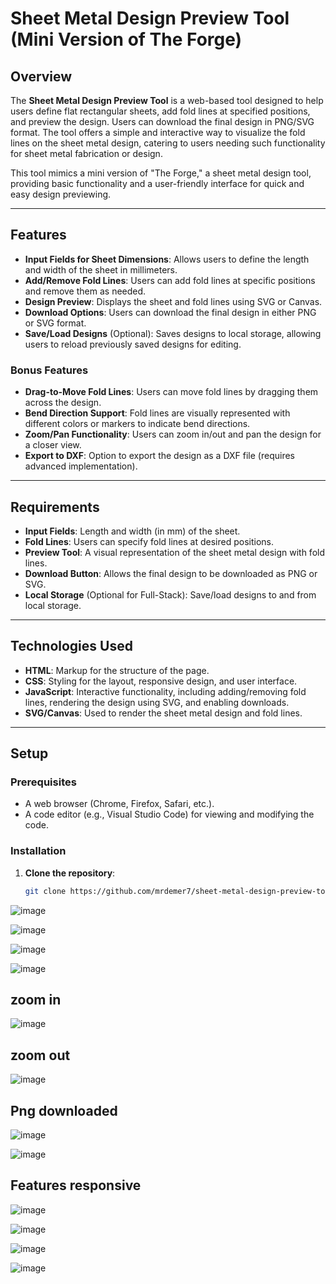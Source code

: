 # Sheet Metal Design Preview Tool (Mini Version of The Forge)

## Overview
The **Sheet Metal Design Preview Tool** is a web-based tool designed to help users define flat rectangular sheets, add fold lines at specified positions, and preview the design. Users can download the final design in PNG/SVG format. The tool offers a simple and interactive way to visualize the fold lines on the sheet metal design, catering to users needing such functionality for sheet metal fabrication or design.

This tool mimics a mini version of "The Forge," a sheet metal design tool, providing basic functionality and a user-friendly interface for quick and easy design previewing.

---

## Features

- **Input Fields for Sheet Dimensions**: Allows users to define the length and width of the sheet in millimeters.
- **Add/Remove Fold Lines**: Users can add fold lines at specific positions and remove them as needed.
- **Design Preview**: Displays the sheet and fold lines using SVG or Canvas.
- **Download Options**: Users can download the final design in either PNG or SVG format.
- **Save/Load Designs** (Optional): Saves designs to local storage, allowing users to reload previously saved designs for editing.

### Bonus Features
- **Drag-to-Move Fold Lines**: Users can move fold lines by dragging them across the design.
- **Bend Direction Support**: Fold lines are visually represented with different colors or markers to indicate bend directions.
- **Zoom/Pan Functionality**: Users can zoom in/out and pan the design for a closer view.
- **Export to DXF**: Option to export the design as a DXF file (requires advanced implementation).

---

## Requirements

- **Input Fields**: Length and width (in mm) of the sheet.
- **Fold Lines**: Users can specify fold lines at desired positions.
- **Preview Tool**: A visual representation of the sheet metal design with fold lines.
- **Download Button**: Allows the final design to be downloaded as PNG or SVG.
- **Local Storage** (Optional for Full-Stack): Save/load designs to and from local storage.

---

## Technologies Used

- **HTML**: Markup for the structure of the page.
- **CSS**: Styling for the layout, responsive design, and user interface.
- **JavaScript**: Interactive functionality, including adding/removing fold lines, rendering the design using SVG, and enabling downloads.
- **SVG/Canvas**: Used to render the sheet metal design and fold lines.

---

## Setup

### Prerequisites
- A web browser (Chrome, Firefox, Safari, etc.).
- A code editor (e.g., Visual Studio Code) for viewing and modifying the code.

### Installation
1. **Clone the repository**:
   ```bash
   git clone https://github.com/mrdemer7/sheet-metal-design-preview-tool.git

![image](https://github.com/user-attachments/assets/f3eca202-fcdb-486a-94e8-16314a4b38b0)

![image](https://github.com/user-attachments/assets/ec3538ec-92d2-473a-b717-a4813e5169e1)

![image](https://github.com/user-attachments/assets/79b9041d-0400-4a45-9005-31e15067d698)

![image](https://github.com/user-attachments/assets/8c683377-325d-4df7-8a1a-467f1135947f)

## zoom in 
![image](https://github.com/user-attachments/assets/0183e72c-d5a8-4dae-8aba-08a2dba9704e)

## zoom out 
![image](https://github.com/user-attachments/assets/6c97bdcb-c8b0-4f44-8f1d-f2c052b2030a)

## Png downloaded
![image](https://github.com/user-attachments/assets/27f806ec-8ccb-4a5a-8999-38951d680899)

![image](https://github.com/user-attachments/assets/5dc51a40-4eea-4aee-a3eb-bc7f71d79076)

## Features responsive
![image](https://github.com/user-attachments/assets/621be27b-dd75-445d-9fa3-dac7fdc2b696)

![image](https://github.com/user-attachments/assets/a32db734-76ea-4e06-8734-f40c11e724fb)

![image](https://github.com/user-attachments/assets/ef754b37-4adc-4fc4-ab53-103328a2283e)

![image](https://github.com/user-attachments/assets/4acd6b18-43af-475a-b9a8-5aeaba98f031)









